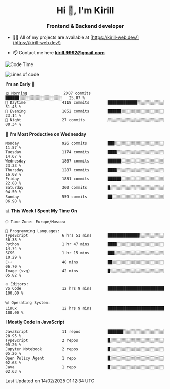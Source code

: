 <h1 align="center">Hi 👋, I'm Kirill</h1>
<h3 align="center">Frontend & Backend developer</h3>

- 👨‍💻 All of my projects are available at [https://kirill-web.dev/](https://kirill-web.dev/)

- 📫 Contact me here **kirill.9992@gmail.com**











<!--START_SECTION:waka-->
![Code Time](http://img.shields.io/badge/Code%20Time-2%2C136%20hrs%2052%20mins-blue)

![Lines of code](https://img.shields.io/badge/From%20Hello%20World%20I%27ve%20Written-5.1%20million%20lines%20of%20code-blue)

**I'm an Early 🐤** 

```text
🌞 Morning                2007 commits        ██████░░░░░░░░░░░░░░░░░░░   25.07 % 
🌆 Daytime                4118 commits        █████████████░░░░░░░░░░░░   51.45 % 
🌃 Evening                1852 commits        ██████░░░░░░░░░░░░░░░░░░░   23.14 % 
🌙 Night                  27 commits          ░░░░░░░░░░░░░░░░░░░░░░░░░   00.34 % 
```
📅 **I'm Most Productive on Wednesday** 

```text
Monday                   926 commits         ███░░░░░░░░░░░░░░░░░░░░░░   11.57 % 
Tuesday                  1174 commits        ████░░░░░░░░░░░░░░░░░░░░░   14.67 % 
Wednesday                1867 commits        ██████░░░░░░░░░░░░░░░░░░░   23.33 % 
Thursday                 1287 commits        ████░░░░░░░░░░░░░░░░░░░░░   16.08 % 
Friday                   1831 commits        ██████░░░░░░░░░░░░░░░░░░░   22.88 % 
Saturday                 360 commits         █░░░░░░░░░░░░░░░░░░░░░░░░   04.50 % 
Sunday                   559 commits         ██░░░░░░░░░░░░░░░░░░░░░░░   06.98 % 
```


📊 **This Week I Spent My Time On** 

```text
🕑︎ Time Zone: Europe/Moscow

💬 Programming Languages: 
TypeScript               6 hrs 51 mins       ██████████████░░░░░░░░░░░   56.38 % 
Python                   1 hr 47 mins        ████░░░░░░░░░░░░░░░░░░░░░   14.74 % 
SCSS                     1 hr 15 mins        ███░░░░░░░░░░░░░░░░░░░░░░   10.29 % 
C++                      48 mins             ██░░░░░░░░░░░░░░░░░░░░░░░   06.70 % 
Image (svg)              42 mins             █░░░░░░░░░░░░░░░░░░░░░░░░   05.82 % 

🔥 Editors: 
VS Code                  12 hrs 9 mins       █████████████████████████   100.00 % 

💻 Operating System: 
Linux                    12 hrs 9 mins       █████████████████████████   100.00 % 
```

**I Mostly Code in JavaScript** 

```text
JavaScript               11 repos            ███████░░░░░░░░░░░░░░░░░░   28.95 % 
TypeScript               2 repos             █░░░░░░░░░░░░░░░░░░░░░░░░   05.26 % 
Jupyter Notebook         2 repos             █░░░░░░░░░░░░░░░░░░░░░░░░   05.26 % 
Open Policy Agent        1 repo              █░░░░░░░░░░░░░░░░░░░░░░░░   02.63 % 
Java                     1 repo              █░░░░░░░░░░░░░░░░░░░░░░░░   02.63 % 
```




 Last Updated on 14/02/2025 01:12:34 UTC
<!--END_SECTION:waka-->
